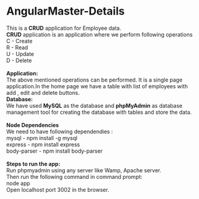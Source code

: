 # AngularMaster-Details
This is a <b>CRUD</b> application for Employee data. <br/>
<b>CRUD</b> application is an application where we perform following operations <br/>
C - Create <br/>
R - Read <br/>
U - Update <br/>
D - Delete <br/>
<br/>
<b>Application:</b> <br/>
The above mentioned operations can be performed. It is a single page application.In the home page we have a table with list of employees
with add , edit and delete buttons. <br/>
<b>Database:</b> <br/>
We have used <b>MySQL</b> as the database and <b>phpMyAdmin</b> as database management tool for creating the database with tables 
and store the data.<br/>
<br/>
<b>Node Dependencies</b><br/>
We need to have following dependendies :<br/>
mysql - npm install -g mysql <br/>
express - npm install express <br/>
body-parser - npm install body-parser <br/>
<br/>
<b>Steps to run the app:</b><br/>
Run phpmyadmin using any server like Wamp, Apache server. <br/>
Then run the following command in command prompt: <br/>
node app<br/>
Open localhost port 3002 in the browser.





